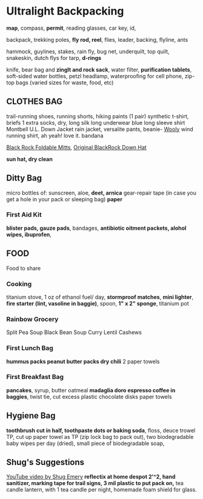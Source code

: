 # Ultralight Backpacking 

**map**, compass, **permit**, reading glasses, car key, id, 

backpack, trekking poles, **fly rod, reel**, flies, leader, backing, flyline, ants

hammock, guylines, stakes, rain fly, bug net, underquilt, top quilt, snakeskin, dutch flys for tarp, **d-rings** 

knife, 
bear bag and **zingIt and rock sack**, 
water filter, 
**purification tablets**,
soft-sided water bottles, 
petzl headlamp, 
waterproofing for cell phone, 
zip-top bags (varied sizes for waste, food, etc)


## CLOTHES BAG

trail-running shoes, 
running shorts,
hiking paints (1 pair)
synthetic t-shirt, 
briefs 1 extra
socks, dry, long
silk long underwear
blue long sleeve shirt
Montbell U.L. Down Jacket
rain jacket, versalite pants, 
beanie- [Wooly](https://www.blackrockgear.com/product-page/charcoal-wooly)
wind running shirt, ah yeah! love it.
bandana

[Black Rock Foldable Mitts](https://www.blackrockgear.com/product-page/foldback-mitts-in-silicone), 
[Original BlackRock Down Hat](https://www.blackrockgear.com/product-page/original-blackrock-hat-1)

**sun hat, dry clean**

## Ditty Bag

micro bottles of:
sunscreen, aloe, **deet, arnica**
gear-repair tape (in case you get a hole in your pack or sleeping bag)
**paper**

### First Aid Kit

**blister pads, gauze pads**, bandages, 
**antibiotic oitment packets, alohol wipes, ibuprofen**,


## FOOD

Food to share

### Cooking

titanium stove, 1 oz of ethanol fuel/ day, **stormproof matches**, **mini lighter**, **fire starter (lint, vasoline in baggie)**, spoon, **1" x 2" sponge**, titanium pot

### Rainbow Grocery

Split Pea Soup
Black Bean Soup
Curry Lentil
Cashews

### First Lunch Bag

**hummus packs
peanut butter packs
dry chili**
2 paper towels
  
### First Breakfast Bag

**pancakes**, syrup, butter
oatmeal
**madaglia doro espresso coffee in baggies**, twist tie, cut excess plastic
chocolate disks
paper towels


## Hygiene Bag

**toothbrush cut in half, 
toothpaste dots or baking soda**, 
floss,
deuce trowel
TP, cut up paper towel as TP (zip lock bag to pack out),
two biodegradable baby wipes per day (dried), 
small piece of biodegradable soap, 


## Shug's Suggestions
[YouTube video by Shug Emery](https://youtu.be/jTG38sxvKTo)
**reflectix at home despot 2'^2,
**hand sanitizer**,
marking tape for trail signs,
3 mil plastic to put pack on,**
tea candle lantern, with 1 tea candle per night, homemade foam shield for glass.










